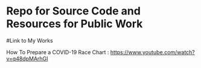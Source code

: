 # Repo for Source Code and Resources for Public Work

#Link to My Works

How To Prepare a COVID-19 Race Chart : https://www.youtube.com/watch?v=q48dpMArhGI
